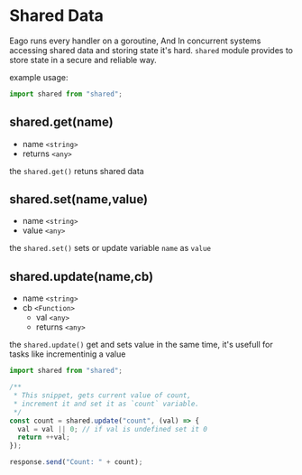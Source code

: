 # Shared Data

Eago runs every handler on a goroutine, And In concurrent systems accessing shared data and storing state it's hard. `shared` module provides to store state in a secure and reliable way.

example usage:

```javascript
import shared from "shared";
```

## shared.get(name)

- name `<string>`
- returns `<any>`

the `shared.get()` retuns shared data

## shared.set(name,value)

- name `<string>`
- value `<any>`

the `shared.set()` sets or update variable `name` as `value`

## shared.update(name,cb)

- name `<string>`
- cb `<Function>`
  - val `<any>`
  - returns `<any>`

the `shared.update()` get and sets value in the same time, it's usefull for tasks like incrementinig a value

```javascript
import shared from "shared";

/**
 * This snippet, gets current value of count,
 * increment it and set it as `count` variable.
 */
const count = shared.update("count", (val) => {
  val = val || 0; // if val is undefined set it 0
  return ++val;
});

response.send("Count: " + count);
```
